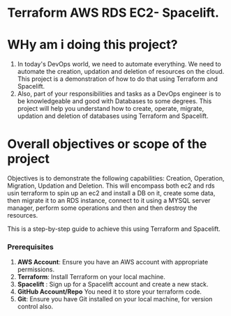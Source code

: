 # Terraform AWS RDS EC2- Spacelift.

# WHy am i doing this project?
1. In today's DevOps world, we need to automate everything. We need to automate the creation, updation and deletion of resources on the cloud. This project is a demonstration of how to do that using Terraform and Spacelift. 
2. Also, part of your responsibilities and tasks as a DevOps engineer is to be knowledgeable and good with Databases to some degrees. This project will help you understand how to create, operate, migrate, updation and deletion of databases using Terraform and Spacelift.

# Overall objectives or scope of the project

Objectives is to demonstrate the following capabilities: Creation, Operation, Migration, Updation and Deletion. This will encompass both ec2 and rds usin terraform to spin up an ec2 and install a DB on it, create some data, then migrate it to an RDS instance, connect to it using a MYSQL server manager, perform some operations and then and then destroy the resources.

This is a step-by-step guide to achieve this using Terraform and Spacelift.

### Prerequisites

1. **AWS Account**: Ensure you have an AWS account with appropriate permissions.
2. **Terraform**: Install Terraform on your local machine.
3. **Spacelift** : Sign up for a Spacelift account and create a new stack.
4. **GitHub Account/Repo** You need it to store your terraform code.
5. **Git**: Ensure you have Git installed on your local machine, for version control also.